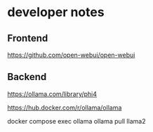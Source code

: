 # developer notes

## Frontend

https://github.com/open-webui/open-webui

## Backend

https://ollama.com/library/phi4

https://hub.docker.com/r/ollama/ollama

docker compose exec ollama ollama pull llama2


